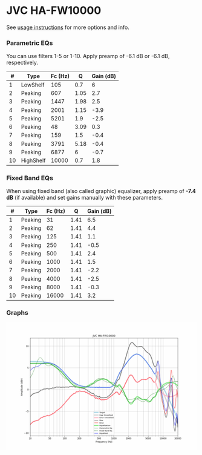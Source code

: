 # JVC HA-FW10000
See [usage instructions](https://github.com/jaakkopasanen/AutoEq#usage) for more options and info.

### Parametric EQs
You can use filters 1-5 or 1-10. Apply preamp of -6.1 dB or -6.1 dB, respectively.

|   # | Type      |   Fc (Hz) |    Q |   Gain (dB) |
|-----|-----------|-----------|------|-------------|
|   1 | LowShelf  |       105 | 0.7  |         6   |
|   2 | Peaking   |       607 | 1.05 |         2.7 |
|   3 | Peaking   |      1447 | 1.98 |         2.5 |
|   4 | Peaking   |      2001 | 1.15 |        -3.9 |
|   5 | Peaking   |      5201 | 1.9  |        -2.5 |
|   6 | Peaking   |        48 | 3.09 |         0.3 |
|   7 | Peaking   |       159 | 1.5  |        -0.4 |
|   8 | Peaking   |      3791 | 5.18 |        -0.4 |
|   9 | Peaking   |      6877 | 6    |        -0.7 |
|  10 | HighShelf |     10000 | 0.7  |         1.8 |

### Fixed Band EQs
When using fixed band (also called graphic) equalizer, apply preamp of **-7.4 dB** (if available) and set gains manually with these parameters.

|   # | Type    |   Fc (Hz) |    Q |   Gain (dB) |
|-----|---------|-----------|------|-------------|
|   1 | Peaking |        31 | 1.41 |         6.5 |
|   2 | Peaking |        62 | 1.41 |         4.4 |
|   3 | Peaking |       125 | 1.41 |         1.1 |
|   4 | Peaking |       250 | 1.41 |        -0.5 |
|   5 | Peaking |       500 | 1.41 |         2.4 |
|   6 | Peaking |      1000 | 1.41 |         1.5 |
|   7 | Peaking |      2000 | 1.41 |        -2.2 |
|   8 | Peaking |      4000 | 1.41 |        -2.5 |
|   9 | Peaking |      8000 | 1.41 |        -0.3 |
|  10 | Peaking |     16000 | 1.41 |         3.2 |

### Graphs
![](./JVC%20HA-FW10000.png)
